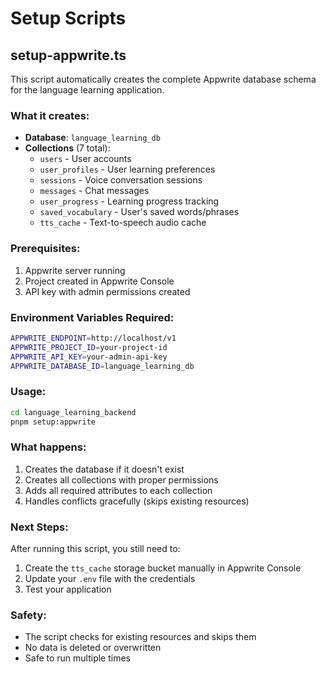 # Setup Scripts

## setup-appwrite.ts

This script automatically creates the complete Appwrite database schema for the language learning application.

### What it creates:

- **Database**: `language_learning_db`
- **Collections** (7 total):
  - `users` - User accounts
  - `user_profiles` - User learning preferences
  - `sessions` - Voice conversation sessions
  - `messages` - Chat messages
  - `user_progress` - Learning progress tracking
  - `saved_vocabulary` - User's saved words/phrases
  - `tts_cache` - Text-to-speech audio cache

### Prerequisites:

1. Appwrite server running
2. Project created in Appwrite Console
3. API key with admin permissions created

### Environment Variables Required:

```bash
APPWRITE_ENDPOINT=http://localhost/v1
APPWRITE_PROJECT_ID=your-project-id
APPWRITE_API_KEY=your-admin-api-key
APPWRITE_DATABASE_ID=language_learning_db
```

### Usage:

```bash
cd language_learning_backend
pnpm setup:appwrite
```

### What happens:

1. Creates the database if it doesn't exist
2. Creates all collections with proper permissions
3. Adds all required attributes to each collection
4. Handles conflicts gracefully (skips existing resources)

### Next Steps:

After running this script, you still need to:
1. Create the `tts_cache` storage bucket manually in Appwrite Console
2. Update your `.env` file with the credentials
3. Test your application

### Safety:

- The script checks for existing resources and skips them
- No data is deleted or overwritten
- Safe to run multiple times
